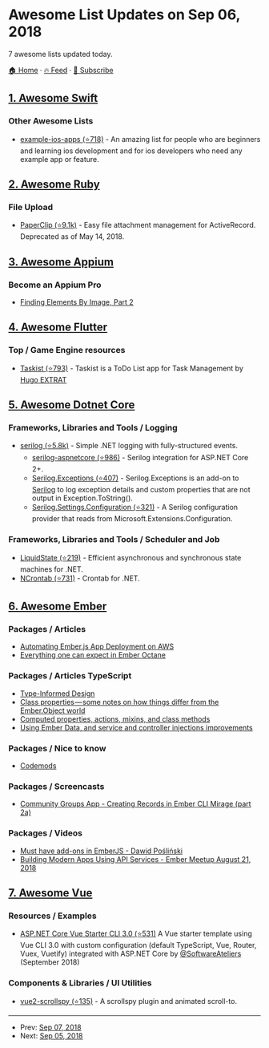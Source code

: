 # Awesome List Updates on Sep 06, 2018

7 awesome lists updated today.

[🏠 Home](/README.md) · [🔥 Feed](https://test.trackawesomelist.com/feed.xml) · [📮 Subscribe](https://trackawesomelist.us17.list-manage.com/subscribe?u=d2f0117aa829c83a63ec63c2f&id=36a103854c)



## [1. Awesome Swift](/content/matteocrippa/awesome-swift/README.md)

### Other Awesome Lists

*   [example-ios-apps (⭐718)](https://github.com/jogendra/example-ios-apps) - An amazing list for people who are beginners and learning ios development and for ios developers who need any example app or feature.

## [2. Awesome Ruby](/content/markets/awesome-ruby/README.md)

### File Upload

*   [PaperClip (⭐9.1k)](https://github.com/thoughtbot/paperclip) - Easy file attachment management for ActiveRecord. Deprecated as of May 14, 2018.

## [3. Awesome Appium](/content/SrinivasanTarget/awesome-appium/README.md)

### Become an Appium Pro

*   [Finding Elements By Image, Part 2](https://appiumpro.com/editions/33)

## [4. Awesome Flutter](/content/Solido/awesome-flutter/README.md)

### Top / Game Engine resources

*   [Taskist (⭐793)](https://github.com/huextrat/Taskist) <!--stargazers:huextrat/Taskist--> - Taskist is a ToDo List app for Task Management by [Hugo EXTRAT](https://github.com/huextrat)

## [5. Awesome Dotnet Core](/content/thangchung/awesome-dotnet-core/README.md)

### Frameworks, Libraries and Tools / Logging

*   [serilog (⭐5.8k)](https://github.com/serilog/serilog) - Simple .NET logging with fully-structured events.
    *   [serilog-aspnetcore (⭐986)](https://github.com/serilog/serilog-aspnetcore) - Serilog integration for ASP.NET Core 2+.
    *   [Serilog.Exceptions (⭐407)](https://github.com/RehanSaeed/Serilog.Exceptions) - Serilog.Exceptions is an add-on to [Serilog](https://serilog.net/) to log exception details and custom properties that are not output in Exception.ToString().
    *   [Serilog.Settings.Configuration (⭐321)](https://github.com/serilog/serilog-settings-configuration) - A Serilog configuration provider that reads from Microsoft.Extensions.Configuration.

### Frameworks, Libraries and Tools / Scheduler and Job

*   [LiquidState (⭐219)](https://github.com/prasannavl/LiquidState) - Efficient asynchronous and synchronous state machines for .NET.
*   [NCrontab (⭐731)](https://github.com/atifaziz/NCrontab) - Crontab for .NET.

## [6. Awesome Ember](/content/ember-community-russia/awesome-ember/README.md)

### Packages / Articles

*   [Automating Ember.js App Deployment on AWS](https://medium.com/@piotr.steininger/automating-ember-js-app-deployment-on-aws-feccc6d94828)
*   [Everything one can expect in Ember Octane](http://hangaroundtheweb.com/2018/08/ember-octane-everything-one-can-expect-in-the-next-ember-edition)

### Packages / Articles TypeScript

*   [Type-Informed Design](https://www.chriskrycho.com/2018/type-informed-design.html)
*   [Class properties — some notes on how things differ from the Ember.Object world](https://www.chriskrycho.com/2018/typing-your-ember-update-part-2.html)
*   [Computed properties, actions, mixins, and class methods](https://www.chriskrycho.com/2018/typing-your-ember-update-part-3.html)
*   [Using Ember Data, and service and controller injections improvements](https://www.chriskrycho.com/2018/typing-your-ember-update-part-4.html)

### Packages / Nice to know

*   [Codemods](https://caseywatts.com/2018/08/23/codemods.html)

### Packages / Screencasts

*   [Community Groups App - Creating Records in Ember CLI Mirage (part 2a)](https://www.youtube.com/watch?v=4iqNcTUXurY)

### Packages / Videos

*   [Must have add-ons in EmberJS - Dawid Pośliński](https://www.youtube.com/watch?v=IprfNT0xbrI)
*   [Building Modern Apps Using API Services - Ember Meetup August 21, 2018](https://www.youtube.com/watch?v=VMnzGJ4PN0s)

## [7. Awesome Vue](/content/vuejs/awesome-vue/README.md)

### Resources / Examples

*   [ASP.NET Core Vue Starter CLI 3.0 (⭐531)](https://github.com/SoftwareAteliers/asp-net-core-vue-starter) A Vue starter template using Vue CLI 3.0 with custom configuration (default TypeScript, Vue, Router, Vuex, Vuetify) integrated with ASP.​NET Core by [@SoftwareAteliers](https://github.com/SoftwareAteliers) (September 2018)

### Components & Libraries / UI Utilities

*   [vue2-scrollspy (⭐135)](https://github.com/ibufu/vue2-scrollspy) - A scrollspy plugin and animated scroll-to.

---

- Prev: [Sep 07, 2018](/content/2018/09/07/README.md)
- Next: [Sep 05, 2018](/content/2018/09/05/README.md)